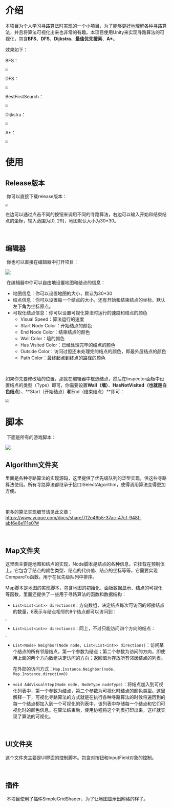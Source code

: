 # 介绍

​	本项目为个人学习寻路算法时实现的一个小项目，为了能够更好地理解各种寻路算法，并且将算法可视化出来也非常的有趣。本项目使用Unity来实现寻路算法的可视化，包含**BFS**、**DFS**、**Dijkstra**、**最佳优先搜索**、**A\***。

效果如下：

BFS：

<img src="Introduction/GIF/BFS.gif" style="zoom: 50%;" />

<br/>

DFS：

<img src="Introduction/GIF/DFS.gif" style="zoom: 50%;" />

<br/>

BestFirstSearch：

<img src="Introduction/GIF/BestFirstSearch.gif" style="zoom: 50%;" />

<br/>

Dijkstra：

<img src="Introduction/GIF/Dijkstra.gif" style="zoom: 50%;" />

<br/>

A*：

<img src="Introduction/GIF/Astar.gif" style="zoom: 50%;" />

<br/>

# 使用	

## Release版本

​	你可以直接下载release版本：

<img src="Introduction/Pictures/01.png" style="zoom: 50%;" />

<br/>

左边可以通过点击不同的按钮来调用不同的寻路算法，右边可以输入开始和结束结点的坐标，输入范围为[0, 29]，地图默认大小为30\*30。

<br/>

## 编辑器

​	你也可以直接在编辑器中打开项目：

<img src="Introduction/Pictures/02.png"  />

<br/>

​	在编辑器中你可以自由地设置地图和结点的信息：

- 地图信息：你可以设置地图的大小，默认为30\*30
- 结点信息：你可以设置每一个结点的大小，还有开始和结束结点的坐标，默认左下角为坐标原点。
- 可视化结点信息：你可以设置可视化算法时运行的速度和结点的颜色
  - Visual Speed：算法运行的速度
  - Start Node Color：开始结点的颜色
  - End Node Color：结束结点的颜色
  - Wall Color：墙的颜色
  - Has Visited Color：已经处理完毕的结点的颜色
  - Outside Color：访问过但还未处理完的结点的颜色，即最外层结点的颜色
  - Path Color：最终起点到终点的路径的颜色

<br/>

​	如果你先要修改墙的位置，那就在编辑器中框选结点，然后在Inspector面板中设置结点的类型（Type）即可，你需要设置**Wall（墙）**、**HasNotVisited（也就是白色结点**）、**Start（开始结点）**和**End（结束结点）**即可：

<img src="Introduction/Pictures/06.png" style="zoom:67%;" />

<br/>

# 脚本

​	下面是所有的游戏脚本：

<img src="Introduction/Pictures/03.png"  />

<br/>

## Algorithm文件夹

​	里面是各种寻路算法的实现源码，这里提供了优先级队列的泛型实现，供这些寻路算法使用。所有寻路算法都继承于接口ISelectAlgorithm，使得调用算法变得更加方便。

<br/>

更多的算法实现细节请见此文章：https://www.yuque.com/docs/share/7f2e46b5-37ac-47cf-948f-abf6e6e111e0?#

<br/>

## Map文件夹

​	这里面主要是地图和结点的实现，Node脚本是结点的各种信息，它挂载在预制体上。它包含了结点的颜色类型、结点的代价值、结点的坐标等等，它需要实现CompareTo函数，用于在优先级队列中排序。

​	Map脚本是地图的实现脚本，包含地图的初始化、面板数据显示、结点的可视化等函数，里面还提供了一些用于寻路算法的函数和数据结构：

- `List<List<int>> directions8`：方向数组，决定结点每次可访问的邻接结点的数量，8表示与结点相邻的8个结点都可以访问到：

<img src="Introduction/Pictures/04.png" style="zoom:25%;" />

- `List<List<int>> directions4`：同上，不过只能访问四个方向的结点：

<img src="Introduction/Pictures/05.png" style="zoom:25%;" />

- `List<Node> Neighbor(Node node, List<List<int>> directions)`：访问某个结点的所有邻居结点，第一个参数为结点；第二个参数为访问的方向，即使用上面的两个方向数组决定访问的方向；返回值为存放所有邻居结点的列表。

  在外部的访问方式：`Map.Instance.Neighbor(node, Map.Instance.direction8)`

- `void AddVisualStep(Node node, NodeType nodeType)`：将结点加入到可视化列表中，第一个参数为结点，第二个参数为可视化时结点的颜色类型。这里解释一下，可视化寻路算法的方式就是在执行各种寻路算法的时候将遍历到的每一个结点都加入到一个可视化的列表中，该列表中存储每一个结点和它们可视化时的颜色信息。在算法结束后，使用协程将这个列表打印出来，这样就实现了算法的可视化。

<br/>

## UI文件夹

​	这个文件夹主要是UI界面的控制脚本。包含对按钮和InputField对象的控制。

<br/>

## 插件

​	本项目使用了插件SimpleGridShader，为了让地图显示出网格的样子。
